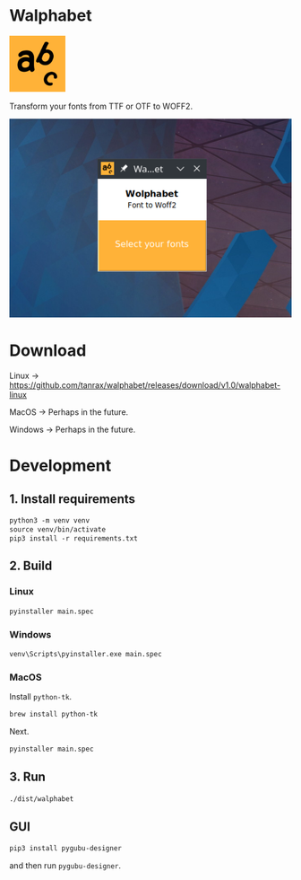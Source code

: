 # Walphabet

<img src="icon.png" width="100" alt="Icon">

Transform your fonts from TTF or OTF to WOFF2.

<p align="center">
  <img src="assets/preview.png" width="600" alt="demo">
</p>

# Download

Linux -> https://github.com/tanrax/walphabet/releases/download/v1.0/walphabet-linux

MacOS -> Perhaps in the future.

Windows -> Perhaps in the future.

# Development

## 1. Install requirements

```
python3 -m venv venv
source venv/bin/activate
pip3 install -r requirements.txt
```

## 2. Build

### Linux

```bash
pyinstaller main.spec
```

### Windows

```bash
venv\Scripts\pyinstaller.exe main.spec
```

### MacOS

Install `python-tk`.

```bash
brew install python-tk
```

Next.

```bash
pyinstaller main.spec
```

## 3. Run

```bash
./dist/walphabet
```

## GUI

```bash
pip3 install pygubu-designer
```

and then run `pygubu-designer`.
